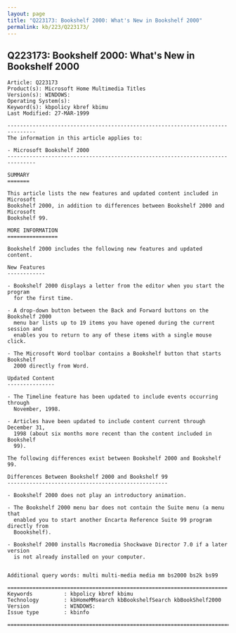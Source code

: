```yaml
---
layout: page
title: "Q223173: Bookshelf 2000: What's New in Bookshelf 2000"
permalink: kb/223/Q223173/
---
```


## Q223173: Bookshelf 2000: What's New in Bookshelf 2000

	Article: Q223173
	Product(s): Microsoft Home Multimedia Titles
	Version(s): WINDOWS:
	Operating System(s): 
	Keyword(s): kbpolicy kbref kbimu
	Last Modified: 27-MAR-1999
	
	-------------------------------------------------------------------------------
	The information in this article applies to:
	
	- Microsoft Bookshelf 2000 
	-------------------------------------------------------------------------------
	
	SUMMARY
	=======
	
	This article lists the new features and updated content included in Microsoft
	Bookshelf 2000, in addition to differences between Bookshelf 2000 and Microsoft
	Bookshelf 99.
	
	MORE INFORMATION
	================
	
	Bookshelf 2000 includes the following new features and updated content.
	
	New Features
	------------
	
	- Bookshelf 2000 displays a letter from the editor when you start the program
	  for the first time.
	
	- A drop-down button between the Back and Forward buttons on the Bookshelf 2000
	  menu bar lists up to 19 items you have opened during the current session and
	  enables you to return to any of these items with a single mouse click.
	
	- The Microsoft Word toolbar contains a Bookshelf button that starts Bookshelf
	  2000 directly from Word.
	
	Updated Content
	---------------
	
	- The Timeline feature has been updated to include events occurring through
	  November, 1998.
	
	- Articles have been updated to include content current through December 31,
	  1998 (about six months more recent than the content included in Bookshelf
	  99).
	
	The following differences exist between Bookshelf 2000 and Bookshelf 99.
	
	Differences Between Bookshelf 2000 and Bookshelf 99
	---------------------------------------------------
	
	- Bookshelf 2000 does not play an introductory animation.
	
	- The Bookshelf 2000 menu bar does not contain the Suite menu (a menu that
	  enabled you to start another Encarta Reference Suite 99 program directly from
	  Boookshelf).
	
	- Bookshelf 2000 installs Macromedia Shockwave Director 7.0 if a later version
	  is not already installed on your computer.
	
	
	Additional query words: multi multi-media media mm bs2000 bs2k bs99
	
	======================================================================
	Keywords          : kbpolicy kbref kbimu 
	Technology        : kbHomeMMsearch kbBookshelfSearch kbBookShelf2000
	Version           : WINDOWS:
	Issue type        : kbinfo
	
	=============================================================================
	
